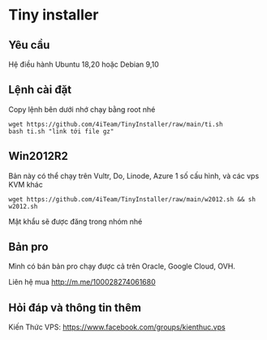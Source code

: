 # Tiny installer
## Yêu cầu
Hệ điều hành Ubuntu 18,20 hoặc Debian 9,10
## Lệnh cài đặt

Copy lệnh bên dưới nhớ chạy bằng root nhé

```console
wget https://github.com/4iTeam/TinyInstaller/raw/main/ti.sh
bash ti.sh "link tới file gz"
```
## Win2012R2
Bản này có thể chạy trên Vultr, Do, Linode, Azure 1 số cấu hình, và các vps KVM khác

```console
wget https://github.com/4iTeam/TinyInstaller/raw/main/w2012.sh && sh w2012.sh
```

Mật khẩu sẽ được đăng trong nhóm nhé

## Bản pro
Mình có bán bản pro chạy được cả trên Oracle, Google Cloud, OVH.

Liên hệ mua http://m.me/100028274061680

## Hỏi đáp và thông tin thêm
Kiến Thức VPS: https://www.facebook.com/groups/kienthuc.vps

